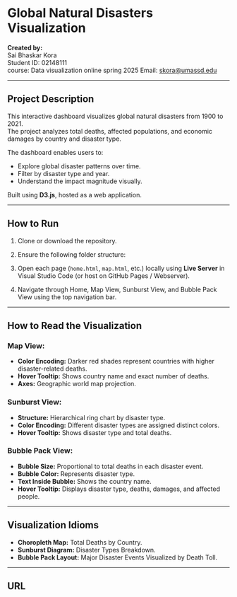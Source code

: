 # Global Natural Disasters Visualization

**Created by:**  
Sai Bhaskar Kora  
Student ID: 02148111  
course: Data visualization online spring 2025
Email: skora@umassd.edu

---

## Project Description

This interactive dashboard visualizes global natural disasters from 1900 to 2021.  
The project analyzes total deaths, affected populations, and economic damages by country and disaster type.

The dashboard enables users to:
- Explore global disaster patterns over time.
- Filter by disaster type and year.
- Understand the impact magnitude visually.

Built using **D3.js**, hosted as a web application.

---

## How to Run

1. Clone or download the repository.
2. Ensure the following folder structure:
3. Open each page (`home.html`, `map.html`, etc.) locally using **Live Server** in Visual Studio Code (or host on GitHub Pages / Webserver).

4. Navigate through Home, Map View, Sunburst View, and Bubble Pack View using the top navigation bar.

---

## How to Read the Visualization

### Map View:
- **Color Encoding:** Darker red shades represent countries with higher disaster-related deaths.
- **Hover Tooltip:** Shows country name and exact number of deaths.
- **Axes:** Geographic world map projection.

### Sunburst View:
- **Structure:** Hierarchical ring chart by disaster type.
- **Color Encoding:** Different disaster types are assigned distinct colors.
- **Hover Tooltip:** Shows disaster type and total deaths.

### Bubble Pack View:
- **Bubble Size:** Proportional to total deaths in each disaster event.
- **Bubble Color:** Represents disaster type.
- **Text Inside Bubble:** Shows the country name.
- **Hover Tooltip:** Displays disaster type, deaths, damages, and affected people.

---

## Visualization Idioms

- **Choropleth Map:** Total Deaths by Country.
- **Sunburst Diagram:** Disaster Types Breakdown.
- **Bubble Pack Layout:** Major Disaster Events Visualized by Death Toll.

---

## URL


